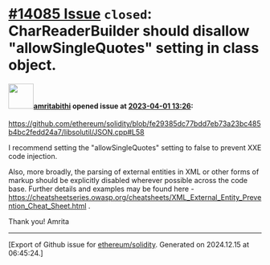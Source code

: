 # [\#14085 Issue](https://github.com/ethereum/solidity/issues/14085) `closed`: CharReaderBuilder should disallow "allowSingleQuotes" setting in class object.

#### <img src="https://avatars.githubusercontent.com/u/48937881?u=3e575204ff56beb1ae123a262193092ea7bcfb91&v=4" width="50">[amritabithi](https://github.com/amritabithi) opened issue at [2023-04-01 13:26](https://github.com/ethereum/solidity/issues/14085):

https://github.com/ethereum/solidity/blob/fe29385dc77bdd7eb73a23bc485b4bc2fedd24a7/libsolutil/JSON.cpp#L58

I recommend setting the "allowSingleQuotes" setting to false to prevent XXE code injection.

Also, more broadly, the parsing of external entities in XML or other forms of markup should be explicitly disabled wherever possible across the code base.  Further details and examples may be found here - https://cheatsheetseries.owasp.org/cheatsheets/XML_External_Entity_Prevention_Cheat_Sheet.html .

Thank you!
Amrita




-------------------------------------------------------------------------------



[Export of Github issue for [ethereum/solidity](https://github.com/ethereum/solidity). Generated on 2024.12.15 at 06:45:24.]

